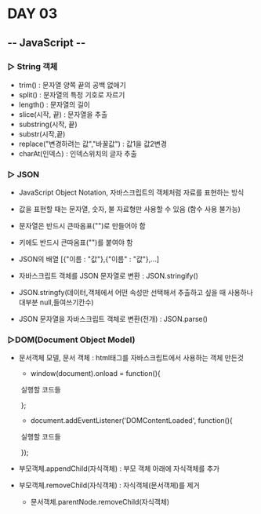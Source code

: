 # DAY 03

## -- JavaScript --

### ▷ String 객체

- trim() : 문자열 양쪽 끝의 공백 없애기
- split() : 문자열의 특정 기호로 자르기
- length() : 문자열의 길이
- slice(시작, 끝) : 문자열을 추출
-  substring(시작, 끝)
- substr(시작,끝)
- replace("변경하려는 값","바꿀값") : 값1을 값2변경
- charAt(인덱스) : 인덱스위치의 글자 추출

### ▷ JSON

- JavaScript Object Notation, 자바스크립트의 객체처럼 자료를 표현하는 방식
- 값을 표현할 때는 문자열, 숫자, 불 자료형만 사용할 수 있음 (함수 사용 불가능)
-  문자열은 반드시 큰따옴표("")로 만들어야 함
- 키에도 반드시 큰따옴표("")를 붙여야 함 

- JSON의 배열 [{"이름 : "값"},{"이름" : "값"},...]
-  자바스크립트 객체를 JSON 문자열로 변환 : JSON.stringify()
-  JSON.stringfy(데이터,객체에서 어떤 속성만 선택해서 추출하고 싶을 때 사용하나 대부분 null,들여쓰기칸수)
- JSON 문자열을 자바스크립트 객체로 변환(전개) : JSON.parse()



### ▷DOM(Document Object Model)

- 문서객체 모델, 문서 객체 : html태그를 자바스크립트에서 사용하는 객체 만든것 

  - window(document).onload = function(){

  ​            실행할 코드들

  ​       };

  - document.addEventListener('DOMContentLoaded', function(){

  ​             실행할 코드들

  ​       });

- 부모객체.appendChild(자식객체) : 부모 객체 아래에 자식객체를 추가

- 부모객체.removeChild(자식객체) : 자식객체(문서객체)를 제거
  - 문서객체.parentNode.removeChild(자식객체)